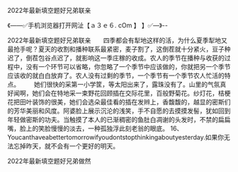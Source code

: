 2022年最新填空题好兄弟联亲

《——✅手机浏览器打开网沚【ａ３ｅ６. cOm 】 】✅—》--

2022年最新填空题好兄弟联亲　　四季都会有犁地这样的活，为什么夏季犁地又最抢手呢？夏天的收割和播种联系最紧密，麦子割了，这倒茬就十分紧火，豆子种迟了，倒茬包谷点迟了，就影响这一季庄稼的收成。农人的季节在播种与收获的过程中，没有一个环节可以省略，你忽略了一个季节中应该做的，你就把另一个季节应该收的就白白放弃了。农人没有过剩的季节，一个季节有一个季节农人忙活的特点。
　　她们很快的采第一小学筐，等太阳出来了，露珠没有了。山里的气氛真好闻啊，她们会在特地采一束野花回顾插在交际花里，百般野菊花。纱灯花，桔梗花把田叶装饰的很美，她们会选朵最佳看的插在发辫上，香馥馥的，越显的密斯们的芳华美丽和风度。阿婆脸上展示沉沦的浅笑，手不自愿的去摸摸发髻，犹如回到年轻做密斯的功夫。当触摸了本人的已渐稠密的鱼肚白凋谢的头发时，不禁的扁扁嘴，脸上的笑脸慢慢的淡去，一种孤独浮此刻老翁的眼底。
	16、Youcanthaveabettertomorrowifyoudontstopthinkingaboutyesterday.如果你无法忘掉昨天，就不会有一个更好的明天。





2022年最新填空题好兄弟做然
